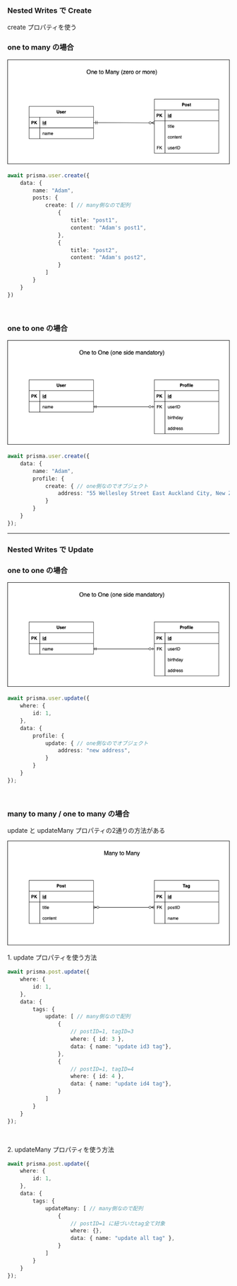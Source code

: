 ### Nested Writes で Create

create プロパティを使う

### one to many の場合

<img src="../../img/one_many2.png" />

```ts
await prisma.user.create({
    data: {
        name: "Adam",
        posts: {
            create: [ // many側なので配列
                {
                    title: "post1",
                    content: "Adam's post1",
                },
                {
                    title: "post2",
                    content: "Adam's post2",
                }
            ]
        }
    }
})
```

<br>

### one to one の場合

<img src="../../img/one_one1.png" />

```ts
await prisma.user.create({
    data: {
        name: "Adam",
        profile: {
            create: { // one側なのでオブジェクト
                address: "55 Wellesley Street East Auckland City, New Zealand."
            }
        }
    }
});
```

---

### Nested Writes で Update

### one to one の場合

<img src="../../img/one_one1.png" />

```ts
await prisma.user.update({
    where: {
        id: 1,
    },
    data: {
        profile: {
            update: { // one側なのでオブジェクト
                address: "new address",
            }
        }
    }
});
```

<br>

### many to many / one to many の場合

update と updateMany プロパティの2通りの方法がある

<img src="../../img/many_many1.png" />


1\. update プロパティを使う方法

```ts
await prisma.post.update({
    where: {
        id: 1,
    },
    data: {
        tags: {
            update: [ // many側なので配列
                {
                    // postID=1, tagID=3
                    where: { id: 3 },
                    data: { name: "update id3 tag"},
                },
                {
                    // postID=1, tagID=4
                    where: { id: 4 },
                    data: { name: "update id4 tag"},
                }
            ]
        }
    }
});
```

<br>

2\. updateMany プロパティを使う方法

```ts
await prisma.post.update({
    where: {
        id: 1,
    },
    data: {
        tags: {
            updateMany: [ // many側なので配列
                {
                    // postID=1 に紐づいたtag全て対象
                    where: {}, 
                    data: { name: "update all tag" },
                }
            ]
        }
    }
});
```

